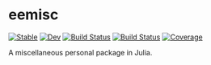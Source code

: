 # eemisc

[![Stable](https://img.shields.io/badge/docs-stable-blue.svg)](https://ekholme.github.io/eemisc.jl/stable/)
[![Dev](https://img.shields.io/badge/docs-dev-blue.svg)](https://ekholme.github.io/eemisc.jl/dev/)
[![Build Status](https://github.com/ekholme/eemisc.jl/actions/workflows/CI.yml/badge.svg?branch=master)](https://github.com/ekholme/eemisc.jl/actions/workflows/CI.yml?query=branch%3Amaster)
[![Build Status](https://travis-ci.com/ekholme/eemisc.jl.svg?branch=master)](https://travis-ci.com/ekholme/eemisc.jl)
[![Coverage](https://codecov.io/gh/ekholme/eemisc.jl/branch/master/graph/badge.svg)](https://codecov.io/gh/ekholme/eemisc.jl)

A miscellaneous personal package in Julia.